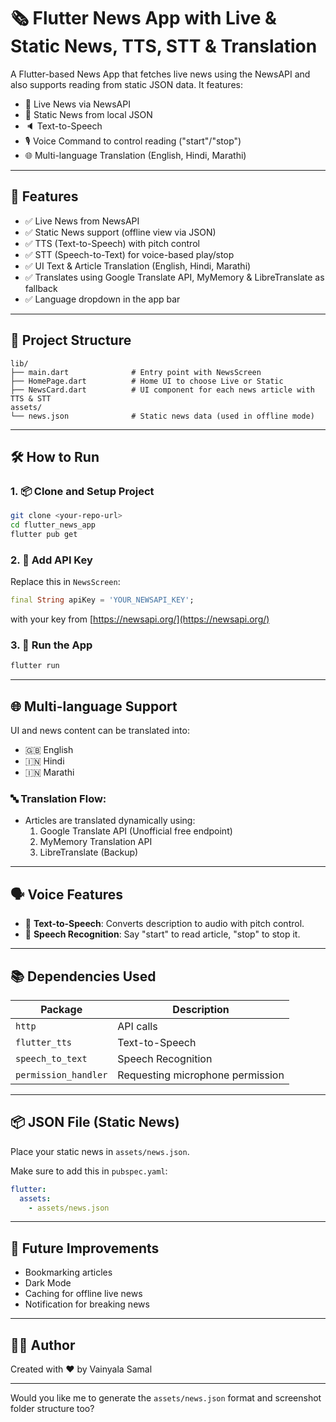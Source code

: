 # 🗞️ Flutter News App with Live & Static News, TTS, STT & Translation

A Flutter-based News App that fetches live news using the NewsAPI and also supports reading from static JSON data. It features:
* 🔴 Live News via NewsAPI
* 📁 Static News from local JSON
* 🔈 Text-to-Speech
* 🎙️ Voice Command to control reading ("start"/"stop")
* 🌐 Multi-language Translation (English, Hindi, Marathi)

---

## 🚀 Features

* ✅ Live News from NewsAPI
* ✅ Static News support (offline view via JSON)
* ✅ TTS (Text-to-Speech) with pitch control
* ✅ STT (Speech-to-Text) for voice-based play/stop
* ✅ UI Text & Article Translation (English, Hindi, Marathi)
* ✅ Translates using Google Translate API, MyMemory & LibreTranslate as fallback
* ✅ Language dropdown in the app bar

---

## 📁 Project Structure

```
lib/
├── main.dart              # Entry point with NewsScreen
├── HomePage.dart          # Home UI to choose Live or Static
├── NewsCard.dart          # UI component for each news article with TTS & STT
assets/
└── news.json              # Static news data (used in offline mode)
```

---

## 🛠️ How to Run

### 1. 📦 Clone and Setup Project

```bash
git clone <your-repo-url>
cd flutter_news_app
flutter pub get
```

### 2. 🔑 Add API Key

Replace this in `NewsScreen`:

```dart
final String apiKey = 'YOUR_NEWSAPI_KEY';
```

with your key from [https://newsapi.org/](https://newsapi.org/)

### 3. 🧪 Run the App

```bash
flutter run
```

---

## 🌐 Multi-language Support

UI and news content can be translated into:
* 🇬🇧 English
* 🇮🇳 Hindi
* 🇮🇳 Marathi

### 🔤 Translation Flow:

* Articles are translated dynamically using:
  1. Google Translate API (Unofficial free endpoint)
  2. MyMemory Translation API
  3. LibreTranslate (Backup)

---

## 🗣️ Voice Features

* 📢 **Text-to-Speech**: Converts description to audio with pitch control.
* 🎤 **Speech Recognition**: Say "start" to read article, "stop" to stop it.

---

## 📚 Dependencies Used

| Package              | Description                      |
| -------------------- | -------------------------------- |
| `http`               | API calls                        |
| `flutter_tts`        | Text-to-Speech                   |
| `speech_to_text`     | Speech Recognition               |
| `permission_handler` | Requesting microphone permission |

---

## 📦 JSON File (Static News)

Place your static news in `assets/news.json`.

Make sure to add this in `pubspec.yaml`:

```yaml
flutter:
  assets:
    - assets/news.json
```

---

## 🧠 Future Improvements

* Bookmarking articles
* Dark Mode
* Caching for offline live news
* Notification for breaking news

---

## 👨‍💻 Author

Created with ❤️ by Vainyala Samal

---

Would you like me to generate the `assets/news.json` format and screenshot folder structure too?
